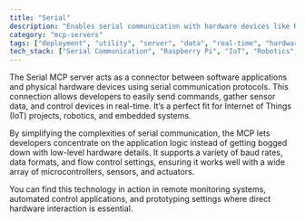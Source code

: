 ```yaml
---
title: "Serial"
description: "Enables serial communication with hardware devices like Raspberry Pi for IoT and robotics applications with real-world control."
category: "mcp-servers"
tags: ["deployment", "utility", "server", "data", "real-time", "hardware", "communication", "IoT", "robotics"]
tech_stack: ["Serial Communication", "Raspberry Pi", "IoT", "Robotics", "Embedded Systems", "Microcontrollers", "Sensors", "Actuators"]
---
```


The Serial MCP server acts as a connector between software applications and physical hardware devices using serial communication protocols. This connection allows developers to easily send commands, gather sensor data, and control devices in real-time. It’s a perfect fit for Internet of Things (IoT) projects, robotics, and embedded systems.

By simplifying the complexities of serial communication, the MCP lets developers concentrate on the application logic instead of getting bogged down with low-level hardware details. It supports a variety of baud rates, data formats, and flow control settings, ensuring it works well with a wide array of microcontrollers, sensors, and actuators.

You can find this technology in action in remote monitoring systems, automated control applications, and prototyping settings where direct hardware interaction is essential.